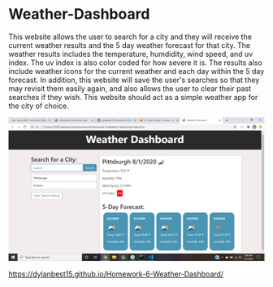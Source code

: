 # Weather-Dashboard
This website allows the user to search for a city and they will receive the current weather results and the 5 day weather forecast for that city. The weather results includes the temperature, humdidity, wind speed, and uv index. The uv index is also color coded for how severe it is. The results also include weather icons for the current weather and each day within the 5 day forecast. In addition, this website will save the user's searches so that they may revisit them easily again, and also allows the user to clear their past searches if they wish. This website should act as a simple weather app for the city of choice.

![Weather-Dashboard](screenshot-hw6.png)

https://dylanbest15.github.io/Homework-6-Weather-Dashboard/
